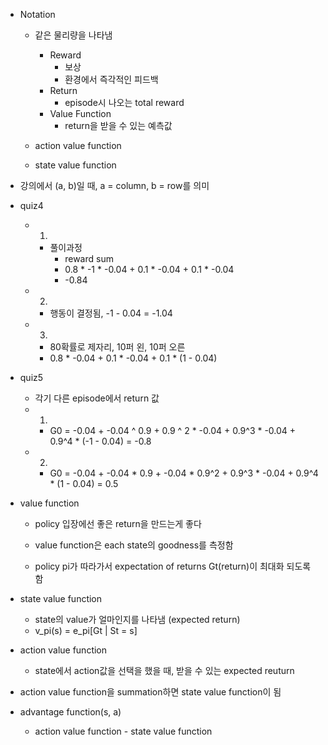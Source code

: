 - Notation
	- 같은 물리량을 나타냄
		- Reward
			- 보상
			- 환경에서 즉각적인 피드백
		- Return
			- episode시 나오는 total reward
		- Value Function
			- return을 받을 수 있는 예측값
	
	- action value function
	- state value function

- 강의에서 (a, b)일 때, a = column, b = row를 의미 
- quiz4
	- 1)
		- 풀이과정
			- reward sum
			- 0.8 \* -1 \* -0.04 + 0.1 \* -0.04 + 0.1 \* -0.04
			- -0.84
	- 2)
		- 행동이 결정됨, -1 - 0.04 = -1.04
		
	- 3)
		- 80확률로 제자리, 10퍼 왼, 10퍼 오른
		- 0.8 * -0.04 + 0.1 * -0.04 + 0.1 \* (1 - 0.04)
- quiz5
	- 각기 다른 episode에서 return 값
	- 1)
		- G0 = -0.04 + -0.04 ^ 0.9 + 0.9 ^ 2 * -0.04 + 0.9^3 * -0.04 + 0.9^4 * (-1 - 0.04) = -0.8
	- 2)
		- G0 = -0.04 + -0.04 * 0.9 + -0.04 * 0.9^2 + 0.9^3 * -0.04 + 0.9^4 * (1 - 0.04) = 0.5

- value function
	- policy 입장에선 좋은 return을 만드는게 좋다
	
	- value function은 each state의 goodness를 측정함
	- policy pi가 따라가서 expectation of returns Gt(return)이 최대화 되도록 함

- state value function
	- state의 value가 얼마인지를 나타냄 (expected return)
	- v_pi(s) = e_pi\[Gt | St = s]
- action value function
	- state에서 action값을 선택을 했을 때, 받을 수 있는 expected reuturn

- action value function을 summation하면 state value function이 됨
- advantage function(s, a)
	- action value function - state value function